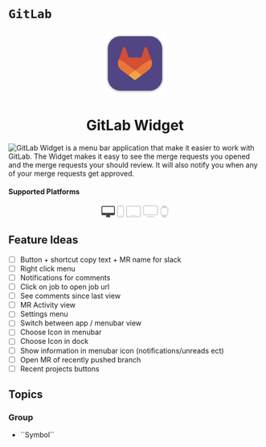 # ``GitLab``

<p align="center">
<img src="GitLab/Assets.xcassets/AppIcon.appiconset/mac1024.png" height="128">
<h1 align="center">GitLab Widget</h1>
</p>

![GitLab Widget](https://gitlab.com/beamgroup/gitlab-widget) is a menu bar application that make it easier to work with GitLab. The Widget makes it easy to see the merge requests you opened and the merge requests your should review. It will also notify you when any of your merge requests get approved.

#### Supported Platforms
<p align="center">
<img src="Images/macos-active.svg" height="24">
<img src="Images/ios.svg" height="24">
<img src="Images/ipados.svg" height="24">
<img src="Images/tvos.svg" height="24">
<img src="Images/watchos.svg" height="24">
</p>

## Feature Ideas
- [ ] Button + shortcut copy text + MR name for slack
- [ ] Right click menu
- [ ] Notifications for comments
- [ ] Click on job to open job url
- [ ] See comments since last view
- [ ] MR Activity view
- [ ] Settings menu
- [ ] Switch between app / menubar view
- [ ] Choose Icon in menubar
- [ ] Choose Icon in dock
- [ ] Show information in menubar icon (notifications/unreads ect)
- [ ] Open MR of recently pushed branch
- [ ] Recent projects buttons

## Topics

### <!--@START_MENU_TOKEN@-->Group<!--@END_MENU_TOKEN@-->

- <!--@START_MENU_TOKEN@-->``Symbol``<!--@END_MENU_TOKEN@-->
